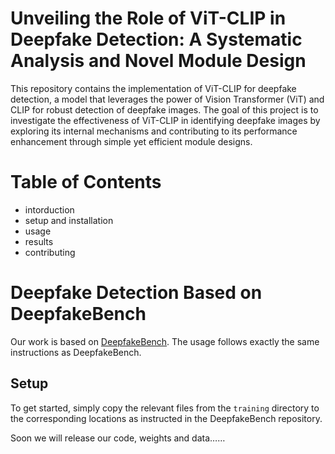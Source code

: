 # Unveiling the Role of ViT-CLIP in Deepfake Detection: A Systematic Analysis and Novel Module Design

This repository contains the implementation of ViT-CLIP for deepfake detection, a model that leverages the power of Vision Transformer (ViT) and CLIP for robust detection of deepfake images. The goal of this project is to investigate the effectiveness of ViT-CLIP in identifying deepfake images by exploring its internal mechanisms and contributing to its performance enhancement through simple yet efficient module designs.

# Table of Contents
- intorduction
- setup and installation
- usage
- results
- contributing

# Deepfake Detection Based on DeepfakeBench

Our work is based on [DeepfakeBench](https://github.com/SCLBD/DeepfakeBench). The usage follows exactly the same instructions as DeepfakeBench.

## Setup

To get started, simply copy the relevant files from the `training` directory to the corresponding locations as instructed in the DeepfakeBench repository.


Soon we will release our code, weights and data……
